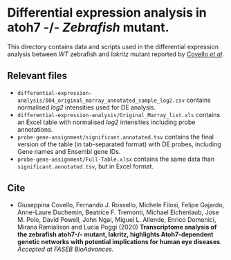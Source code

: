 # Differential expression analysis in atoh7 -/- _Zebrafish_ mutant.

This directory contains data and scripts used in the differential expression analysis between _WT_ zebrafish and _lakritz_ mutant reported by [Covello _et al_](#Cite).

## Relevant files

+ `differential-expression-analysis/004_original_marray_annotated_sample_log2.csv` contains normalised _log2_ intensities used for DE analysis.
+ `differential-expression-analysis/Original_Marray_list.xls` contains an Excel table with normalised _log2_ intensities including probe annotations.
+ `probe-gene-assignment/significant.annotated.tsv` contains the final version of the table (in tab-separated format) with DE probes, including Gene names and Ensembl gene IDs.
+ `probe-gene-assignment/Full-Table.xlsx` contains the same data than `significant.annotated.tsv`, but in Excel format.

## Cite

+ Giuseppina Covello, Fernando J. Rossello, Michele Filosi, Felipe Gajardo, Anne-Laure Duchemin, Beatrice F. Tremonti, Michael Eichenlaub, Jose M. Polo, David Powell, John Ngai, Miguel L. Allende, Enrico Domenici, Mirana Ramialison and Lucia Poggi (2020) **Transcriptome analysis of the zebrafish atoh7-/- mutant, lakritz, highlights Atoh7-dependent genetic networks with potential implications for human eye diseases**. _Accepted at FASEB BioAdvances._

